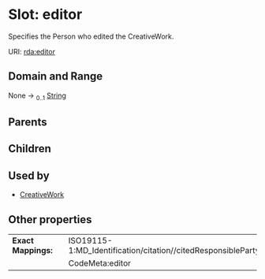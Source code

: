 
# Slot: editor


Specifies the Person who edited the CreativeWork.

URI: [rda:editor](https://example.org/rda/editor)


## Domain and Range

None &#8594;  <sub>0..1</sub> [String](types/String.md)

## Parents


## Children


## Used by

 * [CreativeWork](CreativeWork.md)

## Other properties

|  |  |  |
| --- | --- | --- |
| **Exact Mappings:** | | ISO19115-1:MD_Identification/citation//citedResponsibleParty//name |
|  | | CodeMeta:editor |

